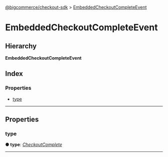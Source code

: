 [@bigcommerce/checkout-sdk](../README.md) > [EmbeddedCheckoutCompleteEvent](../interfaces/embeddedcheckoutcompleteevent.md)

# EmbeddedCheckoutCompleteEvent

## Hierarchy

**EmbeddedCheckoutCompleteEvent**

## Index

### Properties

* [type](embeddedcheckoutcompleteevent.md#type)

---

## Properties

<a id="type"></a>

###  type

**● type**: *[CheckoutComplete](../enums/embeddedcheckouteventtype.md#checkoutcomplete)*

___

